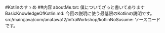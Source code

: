 #Kotlinのすゝめ
##内容
aboutMe.txt: 僕についてざっと書いてあります<br/>
BasicKnowledgeOfKotlin.md: 今回の説明に使う最低限のKotlinの説明です。<br/>
src/main/java/com/anatawa12/infraWorkshop/kotlinNoSusume: ソースコードです。<br/>